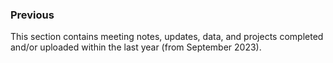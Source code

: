 ### **Previous**

This section contains meeting notes, updates, data, and projects completed and/or uploaded within the last year (from September 2023). 

